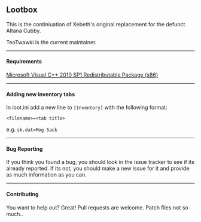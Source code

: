 ## Lootbox

This is the continiuation of Xebeth's original replacement for the defunct Altana Cubby.

TeoTwawki is the current maintainer.

___
#### Requirements

[Microsoft Visual C++ 2010 SP1 Redistributable Package (x86)](http://www.microsoft.com/download/en/details.aspx?id=8328)

___
#### Adding new inventory tabs

In loot.ini add a new line to `[Inventory]` with the following format:

`<filename>=<tab title>`

e.g. `sk.dat=Mog Sack`

___
#### Bug Reporting

If you think you found a bug, you should look in the issue tracker to see if its already reported. If its not, you should make a new issue for it and provide as much information as you can.

___
#### Contributing

You want to help out? Great! Pull requests are welcome. Patch files not so much..
